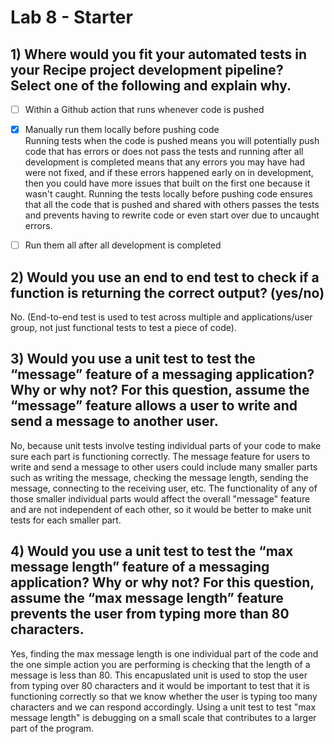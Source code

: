 # Lab 8 - Starter

## 1) Where would you fit your automated tests in your Recipe project development pipeline? Select one of the following and explain why.

- [ ] Within a Github action that runs whenever code is pushed

- [x] Manually run them locally before pushing code 
    <br>
    Running tests when the code is pushed means you will potentially push code that has errors or does not pass the tests and running after all development is completed means that any errors you may have had were not fixed, and if these errors happened early on in development, then you could have more issues that built on the first one because it wasn't caught. Running the tests locally before pushing code ensures that all the code that is pushed and shared with others passes the tests and prevents having to rewrite code or even start over due to uncaught errors.

- [ ] Run them all after all development is completed

## 2) Would you use an end to end test to check if a function is returning the correct output? (yes/no)

   No. (End-to-end test is used to test across multiple and applications/user group, not just functional tests to test a piece of code).

## 3) Would you use a unit test to test the “message” feature of a messaging application? Why or why not? For this question, assume the “message” feature allows a user to write and send a message to another user.

   No, because unit tests involve testing individual parts of your code to make sure each part is functioning correctly. The message feature for users to write and send a message to other users could include many smaller parts such as writing the message, checking the message length, sending the message, connecting to the receiving user, etc. The functionality of any of those smaller individual parts would affect the overall "message" feature and are not independent of each other, so it would be better to make unit tests for each smaller part.

## 4) Would you use a unit test to test the “max message length” feature of a messaging application? Why or why not? For this question, assume the “max message length” feature prevents the user from typing more than 80 characters.

   Yes, finding the max message length is one individual part of the code and the one simple action you are performing is checking that the length of a message is less than 80. This encapuslated unit is used to stop the user from typing over 80 characters and it would be important to test that it is functioning correctly so that we know whether the user is typing too many characters and we can respond accordingly. Using a unit test to test "max message length" is debugging on a small scale that contributes to a larger part of the program.

